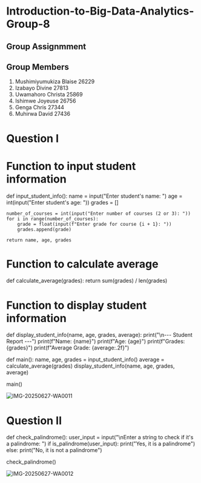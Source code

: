 # Introduction-to-Big-Data-Analytics-Group-8
## Group Assignmment

## Group Members
1. Mushimiyumukiza Blaise 26229
2. Izabayo Divine 27813
3. Uwamahoro Christa 25869
4. Ishimwe Joyeuse 26756
5. Genga Chris 27344
6. Muhirwa David 27436






# Question I

# Function to input student information
def input_student_info():
    name = input("Enter student's name: ")
    age = int(input("Enter student's age: "))
    grades = []
    
    number_of_courses = int(input("Enter number of courses (2 or 3): "))
    for i in range(number_of_courses):
        grade = float(input(f"Enter grade for course {i + 1}: "))
        grades.append(grade)
    
    return name, age, grades

# Function to calculate average
def calculate_average(grades):
    return sum(grades) / len(grades)

# Function to display student information
def display_student_info(name, age, grades, average):
    print("\n--- Student Report ---")
    print(f"Name: {name}")
    print(f"Age: {age}")
    print(f"Grades: {grades}")
    print(f"Average Grade: {average:.2f}")


def main():
    name, age, grades = input_student_info()
    average = calculate_average(grades)
    display_student_info(name, age, grades, average)


main()


![IMG-20250627-WA0011](https://github.com/user-attachments/assets/debbe5ad-250c-4f32-a753-7d7032417b46)


# Question II

def check_palindrome():
    user_input = input("\nEnter a string to check if it's a palindrome: ")
    if is_palindrome(user_input):
        print("Yes, it is a palindrome")
    else:
        print("No, it is not a palindrome")


check_palindrome()

![IMG-20250627-WA0012](https://github.com/user-attachments/assets/bb5eba08-2b48-414b-aa69-b3b09d3e9a1a)

